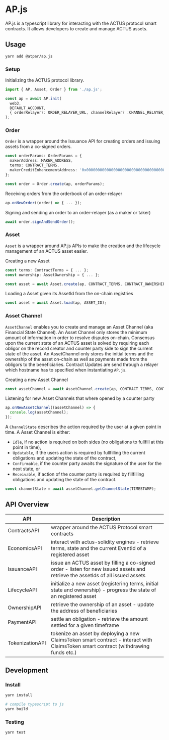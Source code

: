 # AP.js

AP.js is a typescript library for interacting with the ACTUS protocol smart contracts. 
It allows developers to create and manage ACTUS assets.

## Usage

```sh
yarn add @atpar/ap.js 
```

### Setup
Initializing the ACTUS protocol library.
```ts
import { AP, Asset, Order } from './ap.js';

const ap = await AP.init(
  web3, 
  DEFAULT_ACCOUNT, 
  { orderRelayer?: ORDER_RELAYER_URL, channelRelayer? :CHANNEL_RELAYER_URL }
);
```

### Order
`Order` is a wrapper around the Issuance API for creating orders and issuing assets from a co-signed orders.
```ts
const orderParams: OrderParams = {
  makerAddress: MAKER_ADDRESS,
  terms: CONTRACT_TERMS,
  makerCreditEnhancementAddress: '0x0000000000000000000000000000000000000000'
};

const order = Order.create(ap, orderParams);
```
Receiving orders from the orderbook of an order-relayer
```ts
ap.onNewOrder((order) => { ... });    
```
Signing and sending an order to an order-relayer (as a maker or taker)
```ts
await order.signAndSendOrder();
```

### Asset
`Asset` is a wrapper around AP.js APIs to make the creation and the lifecycle management of an ACTUS asset easier.

Creating a new Asset
```ts
const terms: ContractTerms = { ... };
const ownership: AssetOwnership = { ... };

const asset = await Asset.create(ap, CONTRACT_TERMS, CONTRACT_OWNERSHIP);
```
Loading a Asset given its AssetId from the on-chain registries
```ts
const asset = await Asset.load(ap, ASSET_ID);
```

### Asset Channel
`AssetChannel` enables you to create and manage an Asset Channel (aka Financial State Channel). 
An Asset Channel only stores the minimum amount of information in order to resolve disputes on-chain. 
Consensus upon the current state of an ACTUS asset is solved by requiring each obligor on the record creator and 
counter party side to sign the current state of the asset. An AssetChannel only stores the initial terms and 
the ownership of the asset on-chain as well as payments made from the obligors to the beneficiaries.
Contract Updates are send through a relayer which hostname has to specified when instantiating `AP.js`. 

Creating a new Asset Channel
```js
const assetChannel = await AssetChannel.create(ap, CONTRACT_TERMS, CONTRACT_OWNERSHIP);
```
Listening for new Asset Channels that where opened by a counter party
```js
ap.onNewAssetChannel((assetChannel) => {
  console.log(assetChannel);
});
```
A `ChannelState` describes the action required by the user at a given point in time. A Asset Channel is either:
- `Idle`, if no action is required on both sides (no obligations to fullfill at this point in time),
- `Updatable`, if the users action is required by fullfilling the current obligations and updating the state of the contract,
- `Confirmable`, if the counter party awaits the signature of the user for the next state, or 
- `Receivable`, if action of the counter party is required by fillfilling obligations and updating the state of the contract.
```js
const channelState = await assetChannel.getChannelState(TIMESTAMP);
```

## API Overview
| API             | Description                                                                                                                         |
|-----------------|-------------------------------------------------------------------------------------------------------------------------------------|
| ContractsAPI    | wrapper around the ACTUS Protocol smart contracts                                                                                   |
| EconomicsAPI    | interact with actus-solidity engines - retrieve terms, state and the current EventId of a registered asset                          |
| IssuanceAPI     | issue an ACTUS asset by filling a co-signed order - listen for new issued assets and retrieve the assetIds of all issued assets     |
| LifecycleAPI    | initialize a new asset (registering terms, initial state and ownership) - progress the state of an registered asset                 |
| OwnershipAPI    | retrieve the ownership of an asset - update the address of beneficiaries                                                            |
| PaymentAPI      | settle an obligation - retrieve the amount settled for a given timeframe                                                            |
| TokenizationAPI | tokenize an asset by deploying a new ClaimsToken smart contract - interact with ClaimsToken smart contract (withdrawing funds etc.) |

## Development

### Install
```sh
yarn install

# compile typescript to js
yarn build
```

### Testing
```sh
yarn test
```
